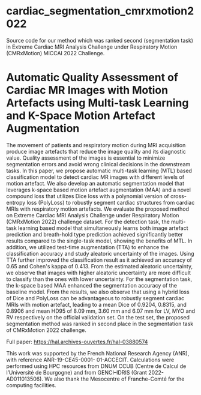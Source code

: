 # cardiac_segmentation_cmrxmotion2022
Source code for our method which was ranked second (segmentation task) in Extreme Cardiac MRI Analysis Challenge under Respiratory Motion (CMRxMotion) MICCAI 2022 Challenge.

# Automatic Quality Assessment of Cardiac MR Images with Motion Artefacts using Multi-task Learning and K-Space Motion Artefact Augmentation

The movement of patients and respiratory motion during MRI acquisition produce image artefacts that reduce the image quality and its diagnostic value. 
Quality assessment of the images is essential to minimize segmentation errors and avoid wrong clinical decisions in the downstream tasks. In this paper, we propose 
automatic multi-task learning (MTL) based classification model to detect cardiac MR images with different levels of motion artefact. We also develop an automatic 
segmentation model that leverages k-space based motion artefact augmentation (MAA) and a novel compound loss that utilizes Dice loss with a polynomial version of 
cross-entropy loss (PolyLoss) to robustly segment cardiac structures from cardiac MRIs with respiratory motion artefacts. We evaluate the proposed method on 
Extreme Cardiac MRI Analysis Challenge under Respiratory Motion (CMRxMotion 2022) challenge dataset. For the detection task, the multi-task learning based model that 
simultaneously learns both image artefact prediction and breath-hold type prediction achieved significantly better results compared to the single-task model, showing 
the benefits of MTL. In addition, we utilized test-time augmentation (TTA) to enhance the classification accuracy and study aleatoric uncertainty of the images. 
Using TTA further improved the classification result as it achieved an accuracy of 0.65 and Cohen's kappa of 0.413. From the estimated aleatoric uncertainty, 
we observe that images with higher aleatoric uncertainty are more difficult to classify than the ones with lower uncertainty. For the segmentation task, the k-space 
based MAA enhanced the segmentation accuracy of the baseline model. From the results, we also observe that using a hybrid loss of Dice and PolyLoss can be advantageous 
to robustly segment cardiac MRIs with motion artefact, leading to a mean Dice of 0.9204, 0.8315, and 0.8906 and mean HD95 of 8.09 mm, 3.60 mm and 6.07 mm for LV, MYO and 
RV respectively on the official validation set. On the test set, the proposed segmentation method was ranked in second place in the segmentation task of CMRxMotion 2022 challenge.

Full paper: https://hal.archives-ouvertes.fr/hal-03880574

This work was supported by the French National Research Agency (ANR), with reference ANR-19-CE45-0001-
01-ACCECIT. Calculations were performed using HPC resources from DNUM CCUB (Centre de Calcul de l’Université
de Bourgogne) and from GENCI–IDRIS (Grant 2022-AD011013506). We also thank the Mesocentre of Franche-Comté for the
computing facilities.

